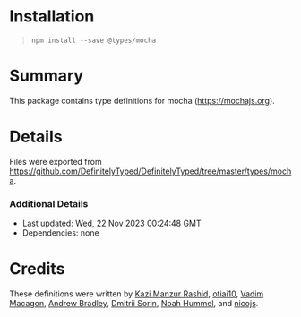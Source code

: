 # Installation
> `npm install --save @types/mocha`

# Summary
This package contains type definitions for mocha (https://mochajs.org).

# Details
Files were exported from https://github.com/DefinitelyTyped/DefinitelyTyped/tree/master/types/mocha.

### Additional Details
 * Last updated: Wed, 22 Nov 2023 00:24:48 GMT
 * Dependencies: none

# Credits
These definitions were written by [Kazi Manzur Rashid](https://github.com/kazimanzurrashid), [otiai10](https://github.com/otiai10), [Vadim Macagon](https://github.com/enlight), [Andrew Bradley](https://github.com/cspotcode), [Dmitrii Sorin](https://github.com/1999), [Noah Hummel](https://github.com/strangedev), and [nicojs](https://github.com/nicojs).
